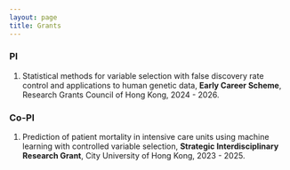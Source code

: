 ```yaml
---
layout: page
title: Grants
---
```


### PI
1. Statistical methods for variable selection with false discovery rate control and applications to human genetic data, **Early Career Scheme**, Research Grants Council of Hong Kong, 2024 - 2026.

### Co-PI
1. Prediction of patient mortality in intensive care units using machine learning with controlled variable selection, **Strategic Interdisciplinary Research Grant**, City University of Hong Kong, 2023 - 2025.
